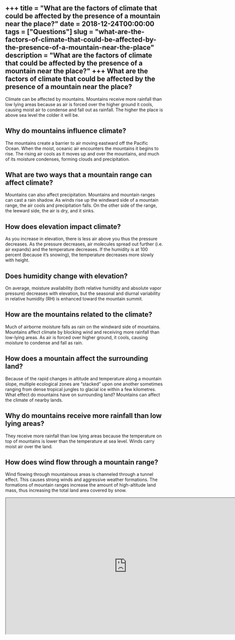 +++
title = "What are the factors of climate that could be affected by the presence of a mountain near the place?"
date = 2018-12-24T00:00:00
tags = ["Questions"]
slug = "what-are-the-factors-of-climate-that-could-be-affected-by-the-presence-of-a-mountain-near-the-place"
description = "What are the factors of climate that could be affected by the presence of a mountain near the place?"
+++
What are the factors of climate that could be affected by the presence of a mountain near the place?
----------------------------------------------------------------------------------------------------

Climate can be affected by mountains. Mountains receive more rainfall than low lying areas because as air is forced over the higher ground it cools, causing moist air to condense and fall out as rainfall. The higher the place is above sea level the colder it will be.

Why do mountains influence climate?
-----------------------------------

The mountains create a barrier to air moving eastward off the Pacific Ocean. When the moist, oceanic air encounters the mountains it begins to rise. The rising air cools as it moves up and over the mountains, and much of its moisture condenses, forming clouds and precipitation.

What are two ways that a mountain range can affect climate?
-----------------------------------------------------------

Mountains can also affect precipitation. Mountains and mountain ranges can cast a rain shadow. As winds rise up the windward side of a mountain range, the air cools and precipitation falls. On the other side of the range, the leeward side, the air is dry, and it sinks.

How does elevation impact climate?
----------------------------------

As you increase in elevation, there is less air above you thus the pressure decreases. As the pressure decreases, air molecules spread out further (i.e. air expands) and the temperature decreases. If the humidity is at 100 percent (because it’s snowing), the temperature decreases more slowly with height.

Does humidity change with elevation?
------------------------------------

On average, moisture availability (both relative humidity and absolute vapor pressure) decreases with elevation, but the seasonal and diurnal variability in relative humidity (RH) is enhanced toward the mountain summit.

How are the mountains related to the climate?
---------------------------------------------

Much of airborne moisture falls as rain on the windward side of mountains. Mountains affect climate by blocking wind and receiving more rainfall than low-lying areas. As air is forced over higher ground, it cools, causing moisture to condense and fall as rain.

How does a mountain affect the surrounding land?
------------------------------------------------

Because of the rapid changes in altitude and temperature along a mountain slope, multiple ecological zones are “stacked” upon one another sometimes ranging from dense tropical jungles to glacial ice within a few kilometres. What effect do mountains have on surrounding land? Mountains can affect the climate of nearby lands.

Why do mountains receive more rainfall than low lying areas?
------------------------------------------------------------

They receive more rainfall than low lying areas because the temperature on top of mountains is lower than the temperature at sea level. Winds carry moist air over the land.

How does wind flow through a mountain range?
--------------------------------------------

Wind flowing through mountainous areas is channeled through a tunnel effect. This causes strong winds and aggressive weather formations. The formations of mountain ranges increase the amount of high-altitude land mass, thus increasing the total land area covered by snow.

<iframe allow="accelerometer; autoplay; clipboard-write; encrypted-media; gyroscope; picture-in-picture" allowfullscreen="" class="__youtube_prefs__  epyt-is-override  no-lazyload" data-no-lazy="1" data-origheight="433" data-origwidth="770" data-skipgform_ajax_framebjll="" height="433" id="_ytid_60197" loading="lazy" src="https://www.youtube.com/embed/k6tzT4cUm0w?enablejsapi=1&autoplay=0&cc_load_policy=0&cc_lang_pref=&iv_load_policy=1&loop=0&modestbranding=0&rel=1&fs=1&playsinline=0&autohide=2&theme=dark&color=red&controls=1&" title="YouTube player" width="770"></iframe>